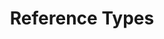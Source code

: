 ---
layout: flashcard-topic
# Main card
title: Reference Types
main_card_title: Java Reference Types
main_card_bg: '#6586c3'
# Other cards
card_bg: '#9aacd5'
cards:
  - title: Reference variable
    description: Reference variables in Java store memory addresses of objects.
  - title: == (equals) operator
    description: The == operator in Java checks for equality between two values.
  - title: String Class
    description: String is a class in Java used to represent a sequence of characters.
  - title: Concatenating strings 
    description: You can use the + operator to concatenate two strings.
  - title: charAt(int index)
    description: Returns the character at the specified index in the string.
  - title: length()
    description: Returns the length of the string.
  - title: substring(int startIndex, int endIndex)
    description: Returns a substring of this string, starting at startIndex and ending at the endIndex - 1
  - title: toLowerCase()
    description: Returns a new string with all the characters in lower case.
  - title: toUpperCase()
    description: Returns a new string with all the characters in upper case.
  - title: trim()
    description: Returns a new string with leading and trailing whitespace removed.
  - title: indexOf(String str)
    description: Returns the index of the first occurrence of the string, or -1 if the string is not found.
  - title: contains(String str)
    description: Returns true if the string contains the specified string, false otherwise.
  - title: replace(CharSeq oldStr, CharSeq newStr)
    description: Returns a new string with all occurrences of the specified string replaced by the new string.
  - title: isEmpty()
    description: Checks if a String is empty or not.
  - title: replace(CharSeq oldStr, CharSeq newStr)
    description: Returns a new string with all occurrences of the specified string replaced by the new string.
  - title: endsWith()
    description: Java String endsWith checks if a string ends with specified suffix. 
  - title: str.startsWith()
    description: Starts with checks if a string starts with specified prefix.
---